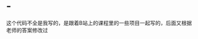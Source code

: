 # -
这个代码不全是我写的，是跟着B站上的课程里的一些项目一起写的，后面又根据老师的答案修改过
<!DOCTYPE html>
<html lang="en">
<head>
    <meta charset="UTF-8">
    <meta http-equiv="X-UA-Compatible" content="IE=edge">
    <meta name="viewport" content="width=device-width, initial-scale=1.0">
    <title>Document</title>
    <style>
        .tudou{
            position: relative;
            width: 470px;
            height: 338px;
        }
        .tudou img{
            width: 100%;
            height: 100%;
        }
        .tudou::before{
            content: '';
            display: none;
            position: absolute;
            top: 0;
            left :0;
            width: 470px;
            height: 338px;
            background:rgba(0,0,0,0.5);
        }
        .tudou:hover::before{
            display: block;
        }
        /* .tudou .black{
            display: none;
            position: absolute;
            top: 0;
            left :0;
            width: 470px;
            height: 338px;
            background:rgba(0,0,0,0.5);
            
        }
        .tudou:hover .black{
            display: block;
        } */
    </style>
</head>
<body>
    <div class="tudou">
        <div class="black">
            </div>
        <img src="imge/Snipaste_2021-02-26_14-46-18.png" >
       

       
    </div>
</body>
</html>
